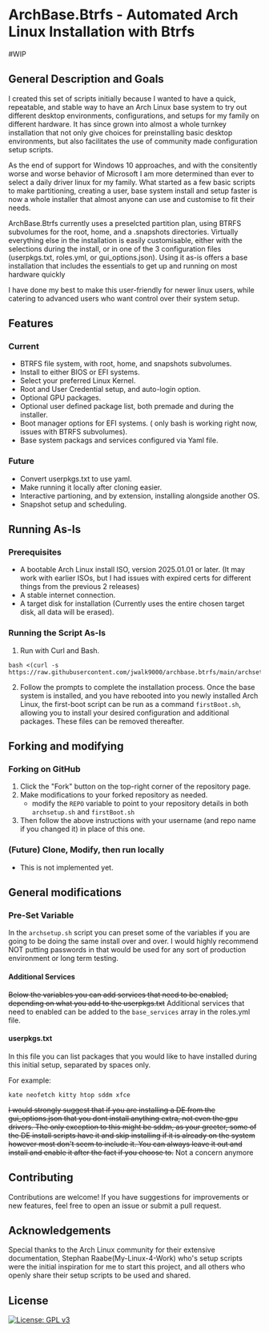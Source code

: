 # ArchBase.Btrfs - Automated Arch Linux Installation with Btrfs

#WIP

## General Description and Goals

I created this set of scripts initially because I wanted to have a quick, repeatable, and stable way to have an Arch Linux base system to try out different desktop environments, configurations, and setups for my family on different hardware. It has since grown into almost a whole turnkey installation that not only give choices for preinstalling basic desktop environments, but also facilitates the use of community made configuration setup scripts. 

As the end of support for Windows 10 approaches, and with the consitently worse and worse behavior of Microsoft I am more determined than ever to select a daily driver linux for my family. What started as a few basic scripts to make partitioning, creating a user, base system install and setup faster is now a whole installer that almost anyone can use and customise to fit their needs.

ArchBase.Btrfs currently uses a preselcted partition plan, using BTRFS subvolumes for the root, home, and a .snapshots directories. Virtually everything else in the installation is easily customisable, either with the selections during the install, or in one of the 3 configuration files (userpkgs.txt, roles.yml, or gui_options.json). Using it as-is offers a base installation that includes the essentials to get up and running on most hardware quickly

I have done my best to make this user-friendly for newer linux users, while catering to advanced users who want control over their system setup.

## Features

### Current

- BTRFS file system, with root, home, and snapshots subvolumes.
- Install to either BIOS or EFI systems.
- Select your preferred Linux Kernel.
- Root and User Credential setup, and auto-login option.
- Optional GPU packages.
- Optional user defined package list, both premade and during the installer.
- Boot manager options for EFI systems. ( only bash is working right now, issues with BTRFS subvolumes).
- Base system packags and services configured via Yaml file.

### Future

- Convert userpkgs.txt to use yaml. 
- Make running it locally after cloning easier.
- Interactive partioning, and by extension, installing alongside another OS.
- Snapshot setup and scheduling.

## Running As-Is

### Prerequisites
- A bootable Arch Linux install ISO, version 2025.01.01 or later. (It may work with earlier ISOs, but I had issues with expired certs for different things from the previous 2 releases)
- A stable internet connection.
- A target disk for installation (Currently uses the entire chosen target disk, all data will be erased).

### Running the Script As-Is

1. Run with Curl and Bash.
```
bash <(curl -s https://raw.githubusercontent.com/jwalk9000/archbase.btrfs/main/archsetup.sh)
```

2. Follow the prompts to complete the installation process. Once the base system is installed, and you have rebooted into you newly installed Arch Linux, the first-boot script can be run as a command ```firstBoot.sh```, allowing you to install your desired configuration and additional packages. These files can be removed thereafter.


## Forking and modifying

### Forking on GitHub

1. Click the "Fork" button on the top-right corner of the repository page.
2. Make modifications to your forked repository as needed.
     - modify the ```REPO``` variable to point to your repository details in both ```archsetup.sh``` and ```firstBoot.sh```
3. Then follow the above instructions with your username (and repo name if you changed it) in place of this one.

### (Future) Clone, Modify, then run locally

 - This is not implemented yet.


## General modifications

### Pre-Set Variable

In the ```archsetup.sh``` script you can preset some of the variables if you are going to be doing the same install over and over. I would highly recommend NOT putting passwords in that would be used for any sort of production environment or long term testing. 

#### Additional Services

~~Below the variables you can add services that need to be enabled, depending on what you add to the userpkgs.txt~~
Additional services that need to enabled can be added to the ```base_services``` array in the roles.yml file.

#### userpkgs.txt

In this file you can list packages that you would like to have installed during this initial setup, separated by spaces only. 

For example:
```
kate neofetch kitty htop sddm xfce
```

~~I would strongly suggest that if you are installing a DE from the gui_options.json that you dont install anything extra, not even the gpu drivers. The only exception to this might be sddm, as your greeter, some of the DE install scripts have it and skip installing if it is already on the system however most don't seem to include it. You can always leave it out and install and enable it after the fact if you choose to.~~ Not a concern anymore


## Contributing

Contributions are welcome! If you have suggestions for improvements or new features, feel free to open an issue or submit a pull request.

## Acknowledgements

Special thanks to the Arch Linux community for their extensive documentation, Stephan Raabe(My-Linux-4-Work) who's setup scripts were the initial inspiration for me to start this project, and all others who openly share their setup scripts to be used and shared.

## License

[![License: GPL v3](https://img.shields.io/badge/License-GPLv3-blue.svg)](https://www.gnu.org/licenses/gpl-3.0)